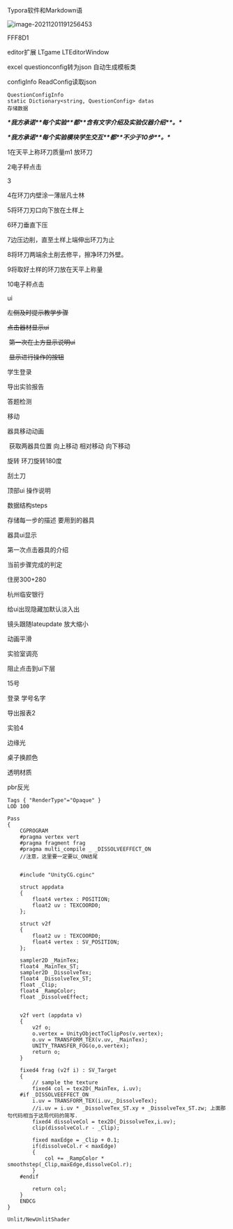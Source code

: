 Typora软件和Markdown语

![image-20211201191256453](C:\Users\xian\AppData\Roaming\Typora\typora-user-images\image-20211201191256453.png)





FFF8D1



editor扩展 LTgame LTEditorWindow

excel questionconfig转为json 自动生成模板类



configInfo ReadConfig读取json



```
QuestionConfigInfo
static Dictionary<string, QuestionConfig> datas
存储数据

```

***\*我方承诺\*******\*每个实验\*******\*都\*******\*含有文字介绍及实验仪器介绍\*******\*。\****

***\*我方承诺\*******\*每个实验模块学生交互\*******\*都\*******\*不少于10步\*******\*。\****



1在天平上称环刀质量m1 放环刀

2电子秤点击

3

4在环刀内壁涂一薄层凡士林

5将环刀刃口向下放在土样上

6环刀垂直下压

7边压边削，直至土样上端伸出环刀为止

8将环刀两端余土削去修平，擦净环刀外壁。

9将取好土样的环刀放在天平上称量

10电子秤点击



ui

~~左侧及时提示教学步骤~~

~~点击器材显示ui~~ 

​	~~第一次在上方显示说明ui~~

​    ~~显示进行操作的按钮~~

学生登录

导出实验报告

答题检测

移动

器具移动动画

​	获取两器具位置 向上移动 相对移动 向下移动

旋转 环刀旋转180度

刮土刀



顶部ui 操作说明



数据结构steps

存储每一步的描述 要用到的器具 

器具ui显示

第一次点击器具的介绍

当前步骤完成的判定







住房300+280

杭州临安银行



给ui出现隐藏加默认淡入出

镜头跟随lateupdate 放大缩小

动画平滑

实验室调亮

阻止点击到ui下层





15号

登录 学号名字

导出报表2

实验4

边缘光

桌子换颜色

透明材质

pbr反光





```
Tags { "RenderType"="Opaque" }
LOD 100

Pass
{
    CGPROGRAM
    #pragma vertex vert
    #pragma fragment frag
    #pragma multi_compile _ _DISSOLVEEFFECT_ON
    //注意，这里要一定要以_ON结尾
 

    #include "UnityCG.cginc"

    struct appdata
    {
        float4 vertex : POSITION;
        float2 uv : TEXCOORD0;
    };

    struct v2f
    {
        float2 uv : TEXCOORD0;
        float4 vertex : SV_POSITION;
    };

    sampler2D _MainTex;
    float4 _MainTex_ST;
    sampler2D _DissolveTex;
    float4 _DissolveTex_ST;
    float _Clip;
    float4 _RampColor;
    float _DissolveEffect;


    v2f vert (appdata v)
    {
        v2f o;
        o.vertex = UnityObjectToClipPos(v.vertex);
        o.uv = TRANSFORM_TEX(v.uv, _MainTex);
        UNITY_TRANSFER_FOG(o,o.vertex);
        return o;
    }

    fixed4 frag (v2f i) : SV_Target
    {
        // sample the texture
        fixed4 col = tex2D(_MainTex, i.uv);         
    #if _DISSOLVEEFFECT_ON
        i.uv = TRANSFORM_TEX(i.uv,_DissolveTex);
        //i.uv = i.uv * _DissolveTex_ST.xy + _DissolveTex_ST.zw; 上面那句代码相当于这局代码的简写.
        fixed4 dissolveCol = tex2D(_DissolveTex,i.uv);        
        clip(dissolveCol.r - _Clip);

        fixed maxEdge = _Clip + 0.1;            
        if(dissolveCol.r < maxEdge)
        {
            col += _RampColor * smoothstep(_Clip,maxEdge,dissolveCol.r);
        }
    #endif
    
        return col;
    }
    ENDCG
}
```

```
Unlit/NewUnlitShader
```

